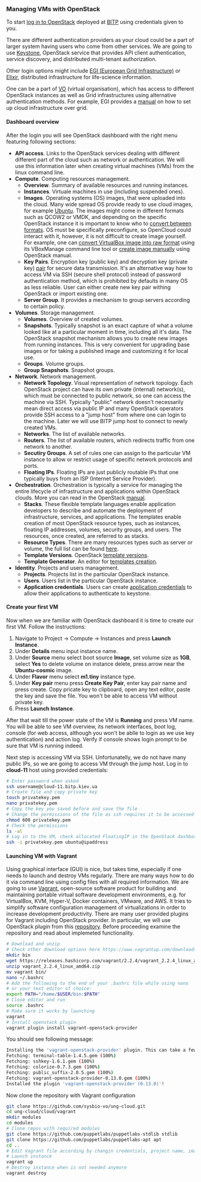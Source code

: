 ### Managing VMs with OpenStack

To start [log in to OpenStack](https://openstack.bitp.kiev.ua) deployed at [BITP](http://bitp.kiev.ua/) using credentials given to you.

There are different authentication providers as your cloud could be a part of larger system having users who come from other services. We are going to use [Keystone](https://docs.openstack.org/keystone/latest/), OpenStack service that provides API client authentication, service discovery, and distributed multi-tenant authorization. 

Other login options might include [EGI (European Grid Infrastructure)](http://egi.eu) or [Elixir](https://elixir-europe.org/), distributed infrastructure for life-science information.

One can be a part of [VO](https://en.wikipedia.org/wiki/Virtual_organization_(grid_computing)) (virtual organisation), which has access to different OpenStack instances as well as Grid infrastructures using alternative authentication methods. For example, EGI provides a [manual](https://egi-federated-cloud-integration.readthedocs.io/en/latest/openstack.html) on how to set up cloud infrastructure over grid.

#### Dashboard overview

After the login you will see OpenStack dashboard with the right menu featuring following sections:

* **API access**. Links to the OpenStack services dealing with different different part of the cloud such as network or authentication. We will use this information later when creating virtual machines (VMs) from the linux command line.
* **Compute**. Computing resources management.
  * **Overview**. Summary of available resources and running instances.
  * **Instances**. Virtuale machines in use (including suspended ones).
  * **Images**. Operating systems (OS) images, that were uploaded into the cloud. Many wide spread OS provide ready to use cloud images, for example [Ubuntu](https://cloud-images.ubuntu.com/). The images might come in different formats such as QCOW2 or VMDK, and depending on the specific OpenStack instance it is important to know who to [convert between formats](https://docs.openstack.org/image-guide/convert-images.html). OS must be specifically preconfigure, so OpenCloud could interact with it, however, it is not difficult to create image yourself. For example, one can [convert VirtualBox image into raw format](https://docs.openstack.org/image-guide/convert-images.html#vboxmanage-vdi-virtualbox-to-raw) using its VBoxManage command line tool or [create image manually](https://docs.openstack.org/image-guide/create-images-manually.html) using OpenStack manual.
  * **Key Pairs**. Encryption key (public key) and decryption key (private key) [pair](https://en.wikipedia.org/wiki/Public-key_cryptography) for secure data transmission. It's an alternative way how to access VM via SSH (secure shell protocol) instead of password authentication method, which is prohibited by defaults in many OS as less reliable. User can either create new key pair withing OpenStack or import existing one.
  * **Server Group**. It provides a mechanism to group servers according to certain policy.
* **Volumes**. Storage management.
  * **Volumes**. Overview of created volumes.
  * **Snapshots**. Typically snapshot is an exact capture of what a volume looked like at a particular moment in time, including all it's data. The OpenStack snapshot mechanism allows you to create new images from running instances. This is very convenient for upgrading base images or for taking a published image and customizing it for local use.
  * **Groups**. Volume groups.
  * **Group Snapshots**. Snapshot groups.
* **Network**. Network management.
  * **Network Topology**. Visual representation of network topology. Each OpenStack project can have its own private (internal) network(s), which must be connected to public network, so one can access the machine via SSH. Typically "public" network doesn't necessarily mean direct access via public IP and many OpenStack operators provide SSH access to a "jump host" from where one can login to the machine. Later we will use BITP jump host to connect to newly created VMs. 
  * **Networks**. The list of available networks.
  * **Routers**. The list of available routers, which redirects traffic from one network to another.
  * **Secutiry Groups**. A set of rules one can assign to the particular VM instance to allow or restrict usage of specific network protocols and ports.
  * **Floating IPs**. Floating IPs are just publicly routable IPs that one typically buys from an ISP (Internet Service Provider).
* **Orchestration**. Orchestration is typically a service for managing the entire lifecycle of infrastructure and applications within OpenStack clouds. More you can read in the OpenStack [manual](https://docs.openstack.org/newton/user-guide/cli-create-and-manage-stacks.html).
  * **Stacks**. These flexible template languages enable application developers to describe and automate the deployment of infrastructure, services, and applications. The templates enable creation of most OpenStack resource types, such as instances, floating IP addresses, volumes, security groups, and users. The resources, once created, are referred to as stacks.
  * **Resource Types**. There are many resources types such as server or volume, the full list can be found [here](https://docs.openstack.org/heat/pike/template_guide/openstack.html).
  * **Template Versions**. OpenStack [template versions](https://docs.openstack.org/heat/latest/template_guide/hot_spec.html).
  * **Template Generator**. An editor for [templates creation](https://docs.openstack.org/heat-dashboard/latest/user/template_generator.html).
* **Identity**. Projects and users management.
  * **Projects**. Projects list in the particular OpenStack instance.
  * **Users**. Users list in the particular OpenStack instance.
  * **Application credentials**. Users can create [application credentials](https://docs.openstack.org/keystone/queens/user/application_credentials.html) to allow their applications to authenticate to keystone. 

#### Create your first VM

Now when we are familiar with OpenStack dashboard it is time to create our first VM. Follow the instructions:

1. Navigate to Project -> Compute -> Instances and press **Launch Instance**.
2. Under **Details** menu input instance name.
3. Under **Source** menu select boot source **Image**, set volume size as **1GB**, select **Yes** to delete volume on instance delete, press arrow near the **Ubuntu-cosmic** image.
4. Under **Flavor** menu select **m1.tiny** instance type.
5. Under **Key pair** menu press **Create Key Pair**, enter kay pair name and press create. Copy pricate key to clipboard, open any text editor, paste the key and save the file. You won't be able to access VM without private key.
6. Press **Launch Instance**.

After that wait till the power state of the VM is **Running** and press VM name. You will be able to see VM overview, its network interfaces, boot log, console (for web access, although you won't be ablle to login as we use key authentication) and action log. Verify if console shows login prompt to be sure that VM is running indeed.

Next step is accessing VM via SSH. Unfortunatelly, we do not have many public IPs, so we are going to access VM through the jump host. Log in to **cloud-11** host using provided credentials:

```bash
# Enter password when asked
ssh username@cloud-11.bitp.kiev.ua
# Create file and copy private key
touch privatekey.pem
nano privatekey.pem
# Copy the key you saved before and save the file
# Change the permissions of the file as ssh requires it to be accessed by specific user only
chmod 600 privatekey.pem
# Check the permissions
ls -al
# Log in to the VM, check allocated FloatingIP in the OpenStack dashboard
ssh -i privatekey.pem ubuntu@ipaddress
```

#### Launching VM with Vagrant

Using graphical interface (GUI) is nice, but takes time, especially if one needs to launch and destroy VMs regularly. There are many ways how to do it via command line using config files with all required information. We are going to use [Vagrant](https://www.vagrantup.com/), open-source software product for building and maintaining portable virtual software development environments, e.g. for VirtualBox, KVM, Hyper-V, Docker containers, VMware, and AWS. It tries to simplify software configuration management of virtualizations in order to increase development productivity. There are many user provided plugins for Vagrant including OpenStack provider. In particular, we will use OpenStack plugin from this [repository](https://github.com/ggiamarchi/vagrant-openstack-provider). Before proceeding examine the repository and read about implemeted functionality.


```bash
# Download and unzip
# Check other download options here https://www.vagrantup.com/downloads.html
mkdir bin
wget https://releases.hashicorp.com/vagrant/2.2.4/vagrant_2.2.4_linux_amd64.zip
unzip vagrant_2.2.4_linux_amd64.zip
mv vagrant bin/
nano ~/.bashrc
# Add the following to the end of your .bashrc file while using nano
# or your text editor of choice:
export PATH="/home/$USER/bin:$PATH"
# Close editor and run
source .bashrc
# Make sure it works by launching
vagrant
# Install openstack plugin
vagrant plugin install vagrant-openstack-provider
```
You should see following message:
```bash
Installing the 'vagrant-openstack-provider' plugin. This can take a few minutes...
Fetching: terminal-table-1.4.5.gem (100%)
Fetching: sshkey-1.6.1.gem (100%)
Fetching: colorize-0.7.3.gem (100%)
Fetching: public_suffix-2.0.5.gem (100%)
Fetching: vagrant-openstack-provider-0.13.0.gem (100%)
Installed the plugin 'vagrant-openstack-provider (0.13.0)'!
```

Now clone the repository with Vagrant configuration
```bash
git clone https://github.com/sysbio-vo/ung-cloud.git
cd ung-cloud/cloud/vagrant
mkdir modules
cd modules
# Clone repos with required modules
git clone https://github.com/puppetlabs/puppetlabs-stdlib stdlib
git clone https://github.com/puppetlabs/puppetlabs-apt apt
cd ..
# Edit Vagrant file according by changin credentials, project name, image, flavor etc
# Launch instance
vagrant up
# Destroy instance when is not needed anymore
vagrant destroy
```
